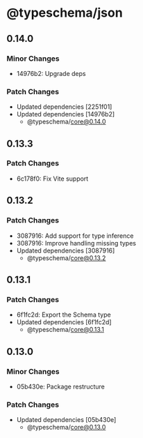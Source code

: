 # @typeschema/json

## 0.14.0

### Minor Changes

- 14976b2: Upgrade deps

### Patch Changes

- Updated dependencies [2251f01]
- Updated dependencies [14976b2]
  - @typeschema/core@0.14.0

## 0.13.3

### Patch Changes

- 6c178f0: Fix Vite support

## 0.13.2

### Patch Changes

- 3087916: Add support for type inference
- 3087916: Improve handling missing types
- Updated dependencies [3087916]
  - @typeschema/core@0.13.2

## 0.13.1

### Patch Changes

- 6f1fc2d: Export the Schema type
- Updated dependencies [6f1fc2d]
  - @typeschema/core@0.13.1

## 0.13.0

### Minor Changes

- 05b430e: Package restructure

### Patch Changes

- Updated dependencies [05b430e]
  - @typeschema/core@0.13.0
